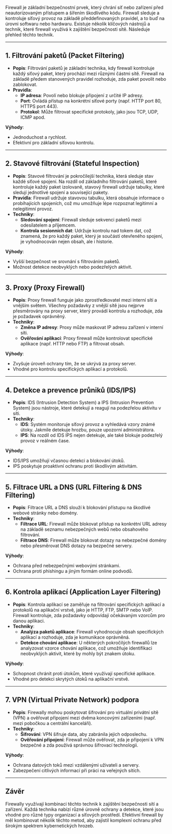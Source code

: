 Firewall je základní bezpečnostní prvek, který chrání síť nebo zařízení před neautorizovaným přístupem a šířením škodlivého kódu. Firewall sleduje a kontroluje síťový provoz na základě předdefinovaných pravidel, a to buď na úrovni softwaru nebo hardwaru. Existuje několik klíčových nástrojů a technik, které firewall využívá k zajištění bezpečnosti sítě. Následuje přehled těchto technik.

---

## 1. **Filtrování paketů (Packet Filtering)**
- **Popis**: Filtrování paketů je základní technika, kdy firewall kontroluje každý síťový paket, který prochází mezi různými částmi sítě. Firewall na základě předem stanovených pravidel rozhoduje, zda paket povolit nebo zablokovat.
- **Pravidla**: 
  - **IP adresa**: Povolí nebo blokuje připojení z určité IP adresy.
  - **Port**: Ovládá přístup na konkrétní síťové porty (např. HTTP port 80, HTTPS port 443).
  - **Protokol**: Může filtrovat specifické protokoly, jako jsou TCP, UDP, ICMP apod.
  
**Výhody**:
- Jednoduchost a rychlost.
- Efektivní pro základní síťovou kontrolu.

---

## 2. **Stavové filtrování (Stateful Inspection)**
- **Popis**: Stavové filtrování je pokročilejší technika, která sleduje stav každé síťové spojení. Na rozdíl od základního filtrování paketů, které kontroluje každý paket izolovaně, stavový firewall udržuje tabulky, které sledují jednotlivé spojení a související pakety. 
- **Pravidla**: Firewall udržuje stavovou tabulku, která obsahuje informace o probíhajících spojeních, což mu umožňuje lépe rozpoznat legitimní a nelegitimní provoz.
- **Techniky**:
  - **Sledování spojení**: Firewall sleduje sekvenci paketů mezi odesílatelem a příjemcem.
  - **Kontrola sesionních dat**: Udržuje kontrolu nad tokem dat, což znamená, že pro každý paket, který je součástí otevřeného spojení, je vyhodnocován nejen obsah, ale i historie.

**Výhody**:
- Vyšší bezpečnost ve srovnání s filtrováním paketů.
- Možnost detekce neobvyklých nebo podezřelých aktivit.

---

## 3. **Proxy (Proxy Firewall)**
- **Popis**: Proxy firewall funguje jako zprostředkovatel mezi interní sítí a vnějším světem. Všechny požadavky z vnější sítě jsou nejprve přesměrovány na proxy server, který provádí kontrolu a rozhoduje, zda je požadavek oprávněný.
- **Techniky**:
  - **Změna IP adresy**: Proxy může maskovat IP adresu zařízení v interní síti.
  - **Ověřování aplikací**: Proxy firewall může kontrolovat specifické aplikace (např. HTTP nebo FTP) a filtrovat obsah.
  
**Výhody**:
- Zvyšuje úroveň ochrany tím, že se ukrývá za proxy server.
- Vhodné pro kontrolu specifických aplikací a protokolů.

---

## 4. **Detekce a prevence průniků (IDS/IPS)**
- **Popis**: IDS (Intrusion Detection System) a IPS (Intrusion Prevention System) jsou nástroje, které detekují a reagují na podezřelou aktivitu v síti.
- **Techniky**:
  - **IDS**: Systém monitoruje síťový provoz a vyhledává vzory známé útoky. Jakmile detekuje hrozbu, pouze upozorní administrátora.
  - **IPS**: Na rozdíl od IDS IPS nejen detekuje, ale také blokuje podezřelý provoz v reálném čase.
  
**Výhody**:
- IDS/IPS umožňují včasnou detekci a blokování útoků.
- IPS poskytuje proaktivní ochranu proti škodlivým aktivitám.

---

## 5. **Filtrace URL a DNS (URL Filtering & DNS Filtering)**
- **Popis**: Filtrace URL a DNS slouží k blokování přístupu na škodlivé webové stránky nebo domény.
- **Techniky**:
  - **Filtrace URL**: Firewall může blokovat přístup na konkrétní URL adresy na základě seznamu nebezpečných webů nebo obsahového filtrování.
  - **Filtrace DNS**: Firewall může blokovat dotazy na nebezpečné domény nebo přesměrovat DNS dotazy na bezpečné servery.

**Výhody**:
- Ochrana před nebezpečnými webovými stránkami.
- Ochrana proti phishingu a jiným formám online podvodů.

---

## 6. **Kontrola aplikací (Application Layer Filtering)**
- **Popis**: Kontrola aplikací se zaměřuje na filtrování specifických aplikací a protokolů na aplikační vrstvě, jako je HTTP, FTP, SMTP nebo VoIP. Firewall kontroluje, zda požadavky odpovídají očekávaným vzorcům pro danou aplikaci.
- **Techniky**:
  - **Analýza paketů aplikace**: Firewall vyhodnocuje obsah specifických aplikací a rozhoduje, zda je komunikace oprávněná.
  - **Detekce chování aplikace**: U některých pokročilých firewallů lze analyzovat vzorce chování aplikace, což umožňuje identifikaci neobvyklých aktivit, které by mohly být znakem útoku.

**Výhody**:
- Schopnost chránit proti útokům, které využívají specifické aplikace.
- Vhodné pro detekci skrytých útoků na aplikační vrstvě.

---

## 7. **VPN (Virtual Private Network) podpora**
- **Popis**: Firewally mohou poskytovat šifrování pro virtuální privátní sítě (VPN) a ověřovat připojení mezi dvěma koncovými zařízeními (např. mezi pobočkou a centrální kanceláří).
- **Techniky**:
  - **Šifrování**: VPN šifruje data, aby zabránila jejich odposlechu.
  - **Ověřování připojení**: Firewall může ověřovat, zda je připojení k VPN bezpečné a zda používá správnou šifrovací technologii.

**Výhody**:
- Ochrana datových toků mezi vzdálenými uživateli a servery.
- Zabezpečení citlivých informací při práci na veřejných sítích.

---

## Závěr

Firewally využívají kombinaci těchto technik k zajištění bezpečnosti sítí a zařízení. Každá technika nabízí různé úrovně ochrany a detekce, které jsou vhodné pro různé typy organizací a síťových prostředí. Efektivní firewall by měl kombinovat několik těchto metod, aby zajistil komplexní ochranu před širokým spektrem kybernetických hrozeb.